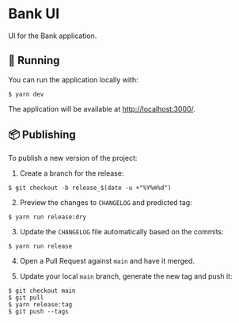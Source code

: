 # Bank UI

UI for the Bank application.

## 🔌 Running

You can run the application locally with:

```
$ yarn dev
```

The application will be available at [http://localhost:3000/](http://localhost:3000/).

## 📦 Publishing

To publish a new version of the project:

1. Create a branch for the release:

```
$ git checkout -b release_$(date -u +"%Y%m%d")
```

2. Preview the changes to `CHANGELOG` and predicted tag:

```
$ yarn run release:dry
```

3. Update the `CHANGELOG` file automatically based on the commits:

```
$ yarn run release
```

4. Open a Pull Request against `main` and have it merged.

5. Update your local `main` branch, generate the new tag and push it:

```
$ git checkout main
$ git pull
$ yarn release:tag
$ git push --tags
```
